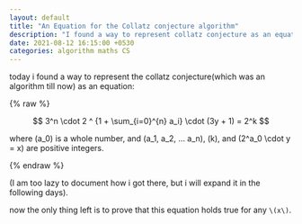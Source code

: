 ```yaml
---
layout: default
title: "An Equation for the Collatz conjecture algorithm"
description: "I found a way to represent collatz conjecture as an equation"
date: 2021-08-12 16:15:00 +0530
categories: algorithm maths CS
---
```


today i found a way to represent the collatz conjecture(which was an algorithm till now) as an equation:

{% raw %}

$$ 3^n \cdot 2 ^ {1 + \sum_{i=0}^{n} a_i} \cdot (3y + 1) = 2^k $$

where \(a_0\) is a whole number, and \(a_1, a_2, ... a_n\), \(k\), and \(2^a_0 \cdot y = x\) are positive integers.

{% endraw %}

(I am too lazy to document how i got there, but i will expand it in the following days).

now the only thing left is to prove that this equation holds true for any `\(x\)`.


